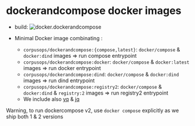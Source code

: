 # dockerandcompose docker images
- build: ![docker.dockerandcompose](https://github.com/corpusops/docker.dockerandcompose/workflows/.github/workflows/cicd.yml/badge.svg?branch=master)

- Minimal Docker image combinating :
    - `corpusops/dockerandcompose:{compose,latest}`: `docker/compose` & `docker:dind` images => run compose entrypoint
    - `corpusops/dockerandcompose:docker`: `docker/compose` & `docker:latest` images => run docker entrypoint
    - `corpusops/dockerandcompose:dind`: `docker/compose` & `docker:dind` images => run dind entrypoint
    - `corpusops/dockerandcompose:registry2`: `docker/compose` & `docker:dind` & `registry:2`  images => run registry2 entrypoint
    - We include also [yq](https://github.com/mikefarah/yq) & [jq](https://github.com/stedolan/jq)


Warning, to run dockercompose v2, use `docker compose` explicitly as we ship both 1 & 2 versions
